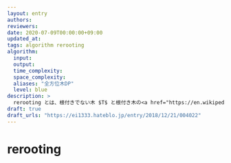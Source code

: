 ```yaml
---
layout: entry
authors:
reviewers:
date: 2020-07-09T00:00:00+09:00
updated_at:
tags: algorithm rerooting
algorithm:
  input:
  output:
  time_complexity:
  space_complexity:
  aliases: "全方位木DP"
  level: blue
description: >
  rerooting とは、根付きでない木 $T$ と根付き木の<a href="https://en.wikipedia.org/wiki/Catamorphism#Tree_fold">畳み込み</a> $f$ (いわゆる木 DP) が与えられたとき、それぞれの頂点 $r \in T$ に対しそれを根とした根付き木 $T_r$ に対する畳み込み結果 $f(T_r)$ を $O(N)$ ですべて求めるアルゴリズムである。全方位木 DP とも呼ばれる。
draft: true
draft_urls: "https://ei1333.hateblo.jp/entry/2018/12/21/004022"
---
```


# rerooting
